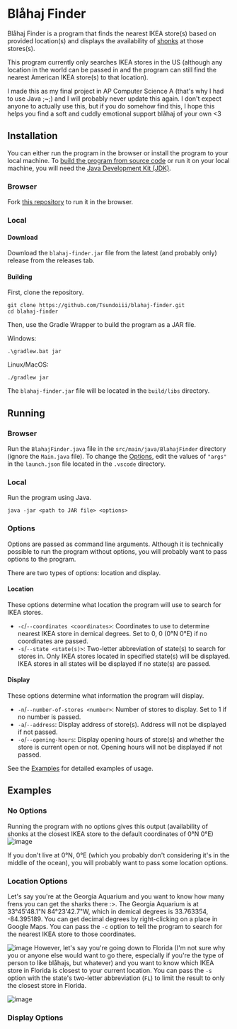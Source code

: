 # Blåhaj Finder
Blåhaj Finder is a program that finds the nearest IKEA store(s) based on provided location(s) and displays the availability of [shonks](https://www.ikea.com/us/en/p/blahaj-soft-toy-shark-90373590/) at those stores(s).

This program currently only searches IKEA stores in the US (although any location in the world can be passed in and the program can still find the nearest American IKEA store(s) to that location).

I made this as my final project in AP Computer Science A (that's why I had to use Java ;~;) and I will probably never update this again. I don't expect anyone to actually use this, but if you do somehow find this, I hope this helps you find a soft and cuddly emotional support blåhaj of your own <3
## Installation
You can either run the program in the browser or install the program to your local machine. To [build the program from source code](#building) or run it on your local machine, you will need the [Java Development Kit (JDK)](https://www.oracle.com/java/technologies/downloads/).
### Browser
Fork [this repository](https://app.codingrooms.com/w/bYrxX4yc2GWI) to run it in the browser.
### Local
#### Download
Download the `blahaj-finder.jar` file from the latest (and probably only) release from the releases tab.
#### Building
First, clone the repository.
```
git clone https://github.com/Tsundoiii/blahaj-finder.git
cd blahaj-finder
```
Then, use the Gradle Wrapper to build the program as a JAR file.

Windows:
```
.\gradlew.bat jar
```

Linux/MacOS:
```
./gradlew jar
```

The `blahaj-finder.jar` file will be located in the `build/libs` directory.
## Running
### Browser
Run the `BlahajFinder.java` file in the `src/main/java/BlahajFinder` directory (ignore the `Main.java` file). To change the [Options](#options), edit the values of `"args"` in the `launch.json` file located in the `.vscode` directory.

### Local
Run the program using Java.
```
java -jar <path to JAR file> <options>
```
### Options
Options are passed as command line arguments. Although it is technically possible to run the program without options, you will probably want to pass options to the program.

There are two types of options: location and display.
#### Location
These options determine what location the program will use to search for  IKEA stores.
- `-c`/`--coordinates <coordinates>`: Coordinates to use to determine nearest IKEA store in demical degrees. Set to 0, 0 (0°N 0°E) if no coordinates are passed.
- `-s`/`--state <state(s)>`: Two-letter abbreviation of state(s) to search for stores in. Only IKEA stores located in specified state(s) will be displayed. IKEA stores in all states will be displayed if no state(s) are passed.

#### Display
These options determine what information the program will display.
- `-n`/`--number-of-stores <number>`: Number of stores to display. Set to 1 if no number is passed.
- `-a`/`--address`: Display address of store(s). Address will not be displayed if not passed.
- `-o`/`--opening-hours`: Display opening hours of store(s) and whether the store is current open or not. Opening hours will not be displayed if not passed.

See the [Examples](#Examples) for detailed examples of usage.
## Examples
### No Options
Running the program with no options gives this output (availability of shonks at the closest IKEA store to the default coordinates of 0°N 0°E)
![image](https://github.com/Tsundoiii/blahaj-finder/assets/91398247/19351e50-b626-4e84-b8e0-653b55e47f44)

If you don't live at 0°N, 0°E (which you probably don't considering it's in the middle of the ocean), you will probably want to pass some location options.
### Location Options
Let's say you're at the Georgia Aquarium and you want to know how many frens you can get the sharks there :>. The Georgia Aquarium is at 33°45'48.1"N 84°23'42.7"W, which in demical degrees is 33.763354, -84.395189. You can get decimal degrees by right-clicking on a place in Google Maps. You can pass the `-c` option to tell the program to search for the nearest IKEA store to those coordinates.

![image](https://github.com/Tsundoiii/blahaj-finder/assets/91398247/2e793d16-8b83-4775-af27-8f18afc3307e)
However, let's say you're going down to Florida (I'm not sure why you or anyone else would want to go there, especially if you're the type of person to like blåhajs, but whatever) and you want to know which IKEA store in Florida is closest to your current location. You can pass the `-s` option with the state's two-letter abbreviation (`FL`) to limit the result to only the closest store in Florida.

![image](https://github.com/Tsundoiii/blahaj-finder/assets/91398247/3c6956c5-c750-4f75-bd87-10391f780db6)
### Display Options
